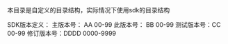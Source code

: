 本目录是自定义的目录结构，实际情况下使用sdk的目录结构


SDK版本定义：
	主版本号：	AA  	00-99
	此版本号：	BB 		00-99
	测试版本号：CC 		00-99
	修订版本号：DDDD	0000-9999